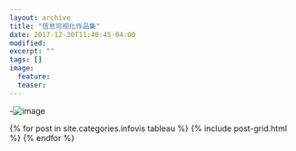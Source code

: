 ```yaml
---
layout: archive
title: "信息可视化作品集"
date: 2017-12-30T11:40:45-04:00
modified:
excerpt: ""
tags: []
image: 
  feature: 
  teaser: 
---
```


-![image](https://Huangj0830.github.io/images/111.png)

<div class="tiles">
{% for post in site.categories.infovis tableau %}
  {% include post-grid.html %}
{% endfor %}
</div><!-- /.tiles 把所有categories 有 infovis tableau 的列出来-->
